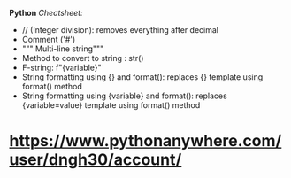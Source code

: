 **Python**
*Cheatsheet:*
- // (Integer division): removes everything after decimal
- Comment ('#')
- """ Multi-line string"""
- Method to convert to string : str()
- F-string: f"{variable}"
- String formatting using {} and format(): replaces {} template using format() method
- String formatting using {variable} and format(): replaces {variable=value} template using format() method

# https://www.pythonanywhere.com/user/dngh30/account/
